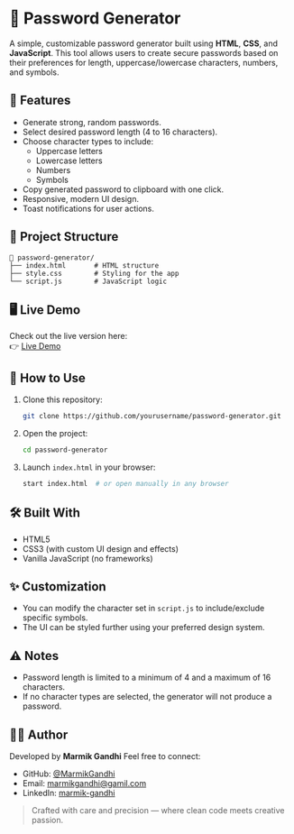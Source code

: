 
# 🔐 Password Generator

A simple, customizable password generator built using **HTML**, **CSS**, and **JavaScript**. This tool allows users to create secure passwords based on their preferences for length, uppercase/lowercase characters, numbers, and symbols.


## 🚀 Features

- Generate strong, random passwords.
- Select desired password length (4 to 16 characters).
- Choose character types to include:
  - Uppercase letters
  - Lowercase letters
  - Numbers
  - Symbols
- Copy generated password to clipboard with one click.
- Responsive, modern UI design.
- Toast notifications for user actions.

## 📂 Project Structure

```
📁 password-generator/
├── index.html       # HTML structure
├── style.css        # Styling for the app
└── script.js        # JavaScript logic
```

## 🖥️ Live Demo

Check out the live version here:  
👉 [Live Demo](https://password-generator-marmik.netlify.app/)

## 🔧 How to Use

1. Clone this repository:
   ```bash
   git clone https://github.com/yourusername/password-generator.git
   ```

2. Open the project:
   ```bash
   cd password-generator
   ```

3. Launch `index.html` in your browser:
   ```bash
   start index.html  # or open manually in any browser
   ```

## 🛠️ Built With

- HTML5
- CSS3 (with custom UI design and effects)
- Vanilla JavaScript (no frameworks)

## ✨ Customization

- You can modify the character set in `script.js` to include/exclude specific symbols.
- The UI can be styled further using your preferred design system.

## ⚠️ Notes

- Password length is limited to a minimum of 4 and a maximum of 16 characters.
- If no character types are selected, the generator will not produce a password.

## 🙋‍♀️ Author

Developed by **Marmik Gandhi** Feel free to connect:   
- GitHub: [@MarmikGandhi](https://github.com/MarmikGandhi)
- Email: [marmikgandhi@gamil.com](mailto:marmikgandhi@gamil.com)
- LinkedIn: [marmik-gandhi](https://www.linkedin.com/in/marmik-gandhi/)

> Crafted with care and precision — where clean code meets creative passion.
